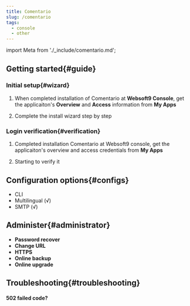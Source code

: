 ```yaml
---
title: Comentario
slug: /comentario
tags:
  - console
  - other
---
```


import Meta from './_include/comentario.md';

<Meta name="meta" />

## Getting started{#guide}

### Initial setup{#wizard}

1. When completed installation of Comentario at **Websoft9 Console**, get the applicaiton's **Overview** and **Access** information from **My Apps**  

2. Complete the install wizard step by step

### Login verification{#verification}

1. Completed installation Comentario at Websoft9 console, get the applicaiton's overview and access credentials from **My Apps**  

2. Starting to verify it

## Configuration options{#configs}

- CLI
- Multilingual (√)
- SMTP (√)

## Administer{#administrator}

- **Password recover**
- **Change URL**
- **HTTPS**
- **Online backup**
- **Online upgrade**

## Troubleshooting{#troubleshooting}

#### 502 failed code?